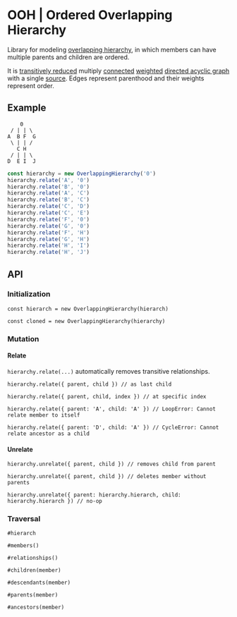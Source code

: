 # OOH | Ordered Overlapping Hierarchy

Library for modeling [overlapping hierarchy](https://en.wikipedia.org/wiki/Hierarchy#Degree_of_branching), in which members can have multiple parents and children are ordered.

It is [transitively reduced](https://en.wikipedia.org/wiki/Transitive_reduction#In_directed_acyclic_graphs) multiply [connected](https://en.wikipedia.org/wiki/Graph_(discrete_mathematics)#Connected_graph) [weighted](https://en.wikipedia.org/wiki/Graph_(discrete_mathematics)#Weighted_graph) [directed acyclic graph](https://en.wikipedia.org/wiki/Directed_acyclic_graph) with a single [source](https://en.wikipedia.org/wiki/Glossary_of_graph_theory#S). Edges represent parenthood and their weights represent order.

## Example

```text
    0
 / | | \
A  B F  G
 \ | | /
   C H
 / | | \
D  E I  J
```

```typescript
const hierarchy = new OverlappingHierarchy('0')
hierarchy.relate('A', '0')
hierarchy.relate('B', '0')
hierarchy.relate('A', 'C')
hierarchy.relate('B', 'C')
hierarchy.relate('C', 'D')
hierarchy.relate('C', 'E')
hierarchy.relate('F', '0')
hierarchy.relate('G', '0')
hierarchy.relate('F', 'H')
hierarchy.relate('G', 'H')
hierarchy.relate('H', 'I')
hierarchy.relate('H', 'J')
```

## API

### Initialization

`const hierarch = new OverlappingHierarchy(hierarch)`

`const cloned = new OverlappingHierarchy(hierarchy)`

### Mutation

#### Relate

`hierarchy.relate(...)` automatically removes transitive relationships.

`hierarchy.relate({ parent, child }) // as last child`

`hierarchy.relate({ parent, child, index }) // at specific index`

`hierarchy.relate({ parent: 'A', child: 'A' }) // LoopError: Cannot relate member to itself`

`hierarchy.relate({ parent: 'D', child: 'A' }) // CycleError: Cannot relate ancestor as a child`

#### Unrelate

`hierarchy.unrelate({ parent, child }) // removes child from parent`

`hierarchy.unrelate({ parent, child }) // deletes member without parents`

`hierarchy.unrelate({ parent: hierarchy.hierarch, child: hierarchy.hierarch }) // no-op`

### Traversal

`#hierarch`

`#members()`

`#relationships()`

`#children(member)`

`#descendants(member)`

`#parents(member)`

`#ancestors(member)`
